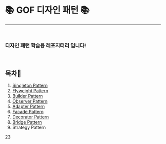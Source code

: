 <h1><b>📚 GOF 디자인 패턴 📚</b></h1>
<hr/><br/>
<h3>디자인 패턴 학습용 레포지터리 입니다!</h3><br/>
<h2>목차📕</h2>
<ol>
    <li>
        <a href="https://github.com/EungyuCho/Disign_Pattern_Repo/blob/master/Singleton.md">Singleton Pattern</a> 
    </li>
    <li>
        <a href="https://github.com/EungyuCho/Disign_Pattern_Repo/blob/master/Flyweight.md">Flyweight Pattern</a> 
    </li>
    <li>
        <a href="https://github.com/EungyuCho/Disign_Pattern_Repo/blob/master/Builder.md">Builder Pattern</a>
    </li>
    <li>
        <a href="https://github.com/EungyuCho/Disign_Pattern_Repo/blob/master/Observer.md">Observer Pattern</a>
    </li>
    <li>
        <a href="https://github.com/EungyuCho/Disign_Pattern_Repo/blob/master/Adapter.md">Adapter Pattern</a>
    </li>
    <li>
        <a href="https://github.com/EungyuCho/Disign_Pattern_Repo/blob/master/Facade.md">Facade Pattern</a>
    </li>
    <li>
        <a href="https://github.com/EungyuCho/Disign_Pattern_Repo/blob/master/Decorator.md">Decorator Pattern</a>
    </li>
    <li>
        <a href="https://github.com/EungyuCho/Disign_Pattern_Repo/blob/master/Bridge.md">Bridge Pattern</a>
    </li>
    <li>
        <a>Strategy Pattern</a>
    </li>
</ol>23